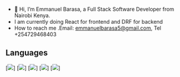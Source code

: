 - 👋 Hi, I’m Emmanuel Barasa, a Full Stack Software Developer from Nairobi Kenya.
- I am currently doing React for frontend and DRF for backend
- How to reach me .Email: emmanuelbarasa5@gmail.com, Tel +254729468403
## Languages
[![](https://img.shields.io/badge/React-61DAFB?logo=react&logoColor=white&style=for-the-badge)]  [![](https://img.shields.io/badge/-DRF-green)] [![](https://img.shields.io/badge/CSS-1572B6?logo=css3&logoColor=white&style=for-the-badge)]  [![](https://img.shields.io/badge/JavaScript-F7DF1E?logo=javascript&logoColor=white&style=for-the-badge)] [![](https://img.shields.io/badge/HTML-E34F26?logo=html5&logoColor=white&style=for-the-badge)]
